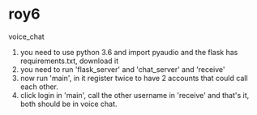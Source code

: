# roy6
voice_chat
1. you need to use python 3.6 and import pyaudio and the flask has requirements.txt, download it
2. you need to run 'flask_server' and 'chat_server' and 'receive'
3. now run 'main', in it register twice to have 2 accounts that could call each other.
4. click login in 'main', call the other username in 'receive' and that's it, both should be in voice chat.
